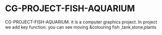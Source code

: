 # CG-PROJECT-FISH-AQUARIUM
 CG-PROJECT-FISH-AQUARIUM. it is a computer graphics project. In  project we add key function. you can see moving &colouring fish ,tank,stone,plants
